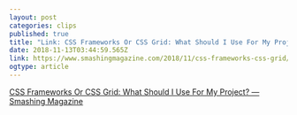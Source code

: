 ```yaml
---
layout: post 
categories: clips 
published: true 
title: "Link: CSS Frameworks Or CSS Grid: What Should I Use For My Project? — Smashing Magazine" 
date: 2018-11-13T03:44:59.565Z 
link: https://www.smashingmagazine.com/2018/11/css-frameworks-css-grid/ 
ogtype: article 
---
```

[ CSS Frameworks Or CSS Grid: What Should I Use For My Project? — Smashing Magazine ]( https://www.smashingmagazine.com/2018/11/css-frameworks-css-grid/ ) 
